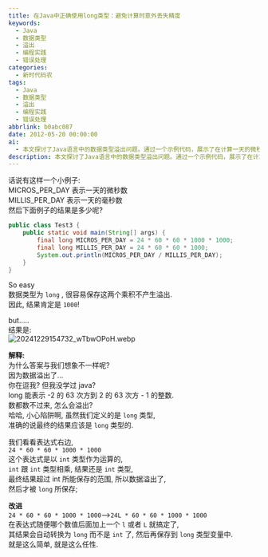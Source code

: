 ```yaml
---
title: 在Java中正确使用long类型：避免计算时意外丢失精度
keywords:
  - Java
  - 数据类型
  - 溢出
  - 编程实践
  - 错误处理
categories:
  - 新时代码农
tags:
  - Java
  - 数据类型
  - 溢出
  - 编程实践
  - 错误处理
abbrlink: b0abc087
date: 2012-05-20 00:00:00
ai:
  - 本文探讨了Java语言中的数据类型溢出问题。通过一个示例代码，展示了在计算一天的微秒数和毫秒数时，由于没有正确指定数值类型为`long`，导致结果超出`int`类型的范围，从而引发数据溢出的情况。文章解释了如何避免这种陷阱，并提供了改进后的代码示例。
description: 本文探讨了Java语言中的数据类型溢出问题。通过一个示例代码，展示了在计算一天的微秒数和毫秒数时，由于没有正确指定数值类型为`long`，导致结果超出`int`类型的范围，从而引发数据溢出的情况。文章解释了如何避免这种陷阱，并提供了改进后的代码示例。
---
```


话说有这样一个小例子:  
MICROS_PER_DAY 表示一天的微秒数  
MILLIS_PER_DAY 表示一天的毫秒数  
然后下面例子的结果是多少呢?

```java
public class Test3 {
    public static void main(String[] args) {
        final long MICROS_PER_DAY = 24 * 60 * 60 * 1000 * 1000;
        final long MILLIS_PER_DAY = 24 * 60 * 60 * 1000;
        System.out.println(MICROS_PER_DAY / MILLIS_PER_DAY);
    }
}
```

So easy  
数据类型为 `long` , 很容易保存这两个乘积不产生溢出.  
因此, 结果肯定是 `1000`!

but…..  
结果是:  
![20241229154732_wTbwOPoH.webp](https://blog-1258270892.cos.ap-chengdu.myqcloud.com/source/image/20241229154732_wTbwOPoH.webp)

**解释:**  
为什么答案与我们想象不一样呢?  
因为数据溢出了…  
你在逗我? 但我没学过 java?  
long 能表示 -2 的 63 次方到 2 的 63 次方 - 1 的整数.  
数都数不过来, 怎么会溢出?  
哈哈, 小心陷阱啊, 虽然我们定义的是 `long` 类型,  
准确的说最终的结果应该是 `long` 类型的.

我们看看表达式右边,  
`24 * 60 * 60 * 1000 * 1000`  
这个表达式是以 `int` 类型作为运算的,  
`int` 跟 `int` 类型相乘, 结果还是 `int` 类型,  
最终结果超过 int 所能保存的范围, 所以数据溢出了,  
然后才被 `long` 所保存;

**改进**  
`24 * 60 * 60 * 1000 * 1000`–>`24L * 60 * 60 * 1000 * 1000`  
在表达式随便哪个数值后面加上一个 `l` 或者 `L` 就搞定了,  
其结果会自动转换为 `long` 而不是 `int` 了, 然后再保存到 `long` 类型变量中.  
就是这么简单, 就是这么任性.

